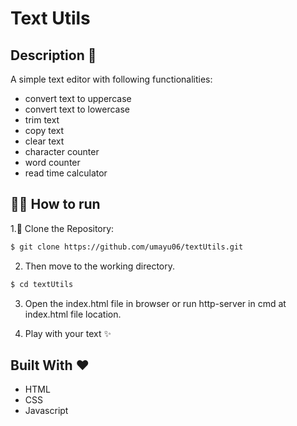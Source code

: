 # Text Utils
## Description 📘

A simple text editor with following functionalities:
* convert text to uppercase
* convert text to lowercase
* trim text
* copy text
* clear text
* character counter
* word counter
* read time calculator

## 🏃‍♂️ How to run

1.👯 Clone the Repository:
```sh
$ git clone https://github.com/umayu06/textUtils.git
```

2. Then move to the working directory.
```sh
$ cd textUtils
```

3. Open the index.html file in browser or run http-server in cmd at index.html file location.

4. Play with your text ✨

## Built With ❤️
* HTML
* CSS
* Javascript
